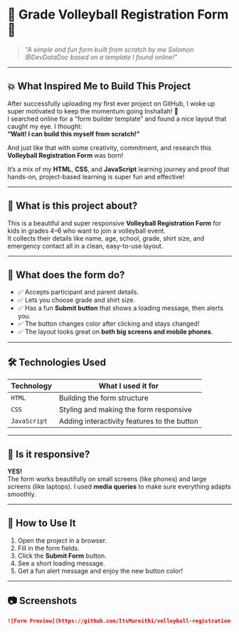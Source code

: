 # 🏐 Grade Volleyball Registration Form 🏐

> *"A simple and fun form built from scratch by me Solomon @DevDataDoc based on a template I found online!"*

---

## 💥 What Inspired Me to Build This Project

After successfully uploading my first ever project on GitHub, I woke up super motivated to keep the momentum going Inshallah! 🚀  
I searched online for a “form builder template” and found a nice layout that caught my eye. I thought:  
**“Wait! I can build this myself from scratch!”**  

And just like that  with some creativity, commitment, and research this  <strong> Volleyball Registration Form </strong>  was born!

It’s a mix of my **HTML**, **CSS**, and **JavaScript** learning journey  and proof that hands-on, project-based learning is super fun and effective!

---
## 👶 What is this project about?

This is a beautiful and super responsive **Volleyball Registration Form** for kids in grades 4–6 who want to join a volleyball event.  
It collects their details like name, age, school, grade, shirt size, and emergency contact  all in a clean, easy-to-use layout.

---

## 🧠 What does the form do?

- ✅ Accepts participant and parent details.
- ✅ Lets you choose grade and shirt size.
- ✅ Has a fun **Submit button** that shows a loading message, then alerts you.
- ✅ The button changes color after clicking and stays changed!
- ✅ The layout looks great on **both big screens and mobile phones**.

---

## 🛠️ Technologies Used

| Technology | What I used it for |
|------------|---------------------|
| `HTML`     | Building the form structure |
| `CSS`      | Styling and making the form responsive |
| `JavaScript` | Adding interactivity features to the button |

---

## 📱 Is it responsive?

**YES!**  
The form works beautifully on small screens (like phones) and large screens (like laptops). I used **media queries** to make sure everything adapts smoothly.

---

## 🚀 How to Use It

1. Open the project in a browser.
2. Fill in the form fields.
3. Click the **Submit Form** button.
4. See a short loading message.
5. Get a fun alert message and enjoy the new button color!

---

## 📷 Screenshots

```markdown
![Form Preview](https://github.com/ItsMureithi/volleyball-registration-form/blob/main/Images/Ui1.png)

